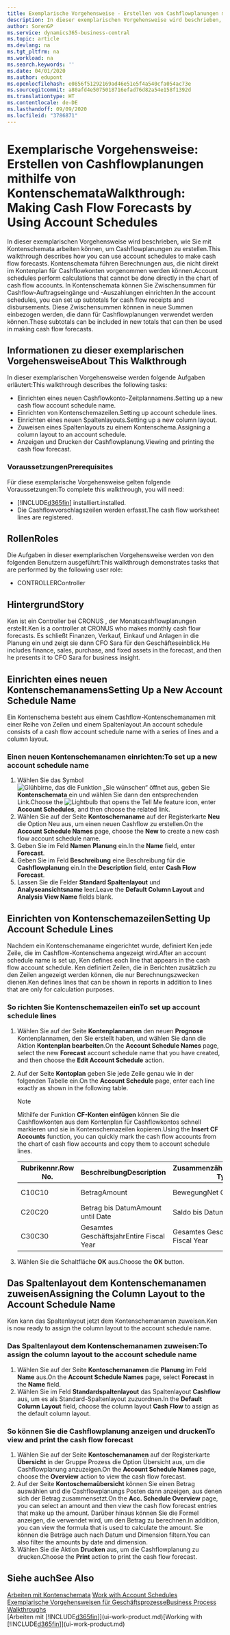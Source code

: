 ```yaml
---
title: Exemplarische Vorgehensweise - Erstellen von Cashflowplanungen mithilfe von Kontenschemata | Microsoft Docs
description: In dieser exemplarischen Vorgehensweise wird beschrieben, wie Sie mit Kontenschemata arbeiten können, um Cashflowplanungen zu erstellen. Kontenschemata führen Berechnungen aus, die nicht direkt im Kontenplan für Cashflowkonten vorgenommen werden können. In Kontenschemata können Sie Zwischensummen für Cashflow-Auftragseingänge und -Auszahlungen einrichten. Diese Zwischensummen können in neue Summen einbezogen werden, die dann für Cashflowplanungen verwendet werden können.
author: SorenGP
ms.service: dynamics365-business-central
ms.topic: article
ms.devlang: na
ms.tgt_pltfrm: na
ms.workload: na
ms.search.keywords: ''
ms.date: 04/01/2020
ms.author: edupont
ms.openlocfilehash: e0856f51292169ad46e51e5f4a540cfa054ac73e
ms.sourcegitcommit: a80afd4e5075018716efad76d82a54e158f1392d
ms.translationtype: HT
ms.contentlocale: de-DE
ms.lasthandoff: 09/09/2020
ms.locfileid: "3786871"
---
```

# <a name="walkthrough-making-cash-flow-forecasts-by-using-account-schedules"></a><span data-ttu-id="d9f70-106">Exemplarische Vorgehensweise: Erstellen von Cashflowplanungen mithilfe von Kontenschemata</span><span class="sxs-lookup"><span data-stu-id="d9f70-106">Walkthrough: Making Cash Flow Forecasts by Using Account Schedules</span></span>
<span data-ttu-id="d9f70-107">In dieser exemplarischen Vorgehensweise wird beschrieben, wie Sie mit Kontenschemata arbeiten können, um Cashflowplanungen zu erstellen.</span><span class="sxs-lookup"><span data-stu-id="d9f70-107">This walkthrough describes how you can use account schedules to make cash flow forecasts.</span></span> <span data-ttu-id="d9f70-108">Kontenschemata führen Berechnungen aus, die nicht direkt im Kontenplan für Cashflowkonten vorgenommen werden können.</span><span class="sxs-lookup"><span data-stu-id="d9f70-108">Account schedules perform calculations that cannot be done directly in the chart of cash flow accounts.</span></span> <span data-ttu-id="d9f70-109">In Kontenschemata können Sie Zwischensummen für Cashflow-Auftragseingänge und -Auszahlungen einrichten.</span><span class="sxs-lookup"><span data-stu-id="d9f70-109">In the account schedules, you can set up subtotals for cash flow receipts and disbursements.</span></span> <span data-ttu-id="d9f70-110">Diese Zwischensummen können in neue Summen einbezogen werden, die dann für Cashflowplanungen verwendet werden können.</span><span class="sxs-lookup"><span data-stu-id="d9f70-110">These subtotals can be included in new totals that can then be used in making cash flow forecasts.</span></span>  

## <a name="about-this-walkthrough"></a><span data-ttu-id="d9f70-111">Informationen zu dieser exemplarischen Vorgehensweise</span><span class="sxs-lookup"><span data-stu-id="d9f70-111">About This Walkthrough</span></span>  
<span data-ttu-id="d9f70-112">In dieser exemplarischen Vorgehensweise werden folgende Aufgaben erläutert:</span><span class="sxs-lookup"><span data-stu-id="d9f70-112">This walkthrough describes the following tasks:</span></span>  

- <span data-ttu-id="d9f70-113">Einrichten eines neuen Cashflowkonto-Zeitplannamens.</span><span class="sxs-lookup"><span data-stu-id="d9f70-113">Setting up a new cash flow account schedule name.</span></span>  
- <span data-ttu-id="d9f70-114">Einrichten von Kontenschemazeilen.</span><span class="sxs-lookup"><span data-stu-id="d9f70-114">Setting up account schedule lines.</span></span>  
- <span data-ttu-id="d9f70-115">Einrichten eines neuen Spaltenlayouts.</span><span class="sxs-lookup"><span data-stu-id="d9f70-115">Setting up a new column layout.</span></span>  
- <span data-ttu-id="d9f70-116">Zuweisen eines Spaltenlayouts zu einem Kontenschema.</span><span class="sxs-lookup"><span data-stu-id="d9f70-116">Assigning a column layout to an account schedule.</span></span>  
- <span data-ttu-id="d9f70-117">Anzeigen und Drucken der Cashflowplanung.</span><span class="sxs-lookup"><span data-stu-id="d9f70-117">Viewing and printing the cash flow forecast.</span></span>  

### <a name="prerequisites"></a><span data-ttu-id="d9f70-118">Voraussetzungen</span><span class="sxs-lookup"><span data-stu-id="d9f70-118">Prerequisites</span></span>  
<span data-ttu-id="d9f70-119">Für diese exemplarische Vorgehensweise gelten folgende Voraussetzungen:</span><span class="sxs-lookup"><span data-stu-id="d9f70-119">To complete this walkthrough, you will need:</span></span>  

- [!INCLUDE[d365fin](includes/d365fin_md.md)] <span data-ttu-id="d9f70-120">installiert.</span><span class="sxs-lookup"><span data-stu-id="d9f70-120">installed.</span></span>  
- <span data-ttu-id="d9f70-121">Die Cashflowvorschlagszeilen werden erfasst.</span><span class="sxs-lookup"><span data-stu-id="d9f70-121">The cash flow worksheet lines are registered.</span></span>  

## <a name="roles"></a><span data-ttu-id="d9f70-122">Rollen</span><span class="sxs-lookup"><span data-stu-id="d9f70-122">Roles</span></span>  
<span data-ttu-id="d9f70-123">Die Aufgaben in dieser exemplarischen Vorgehensweise werden von den folgenden Benutzern ausgeführt:</span><span class="sxs-lookup"><span data-stu-id="d9f70-123">This walkthrough demonstrates tasks that are performed by the following user role:</span></span>  

- <span data-ttu-id="d9f70-124">CONTROLLER</span><span class="sxs-lookup"><span data-stu-id="d9f70-124">Controller</span></span>  

## <a name="story"></a><span data-ttu-id="d9f70-125">Hintergrund</span><span class="sxs-lookup"><span data-stu-id="d9f70-125">Story</span></span>  
<span data-ttu-id="d9f70-126">Ken ist ein Controller bei CRONUS , der Monatscashflowplanungen erstellt.</span><span class="sxs-lookup"><span data-stu-id="d9f70-126">Ken is a controller at CRONUS who makes monthly cash flow forecasts.</span></span> <span data-ttu-id="d9f70-127">Es schließt Finanzen, Verkauf, Einkauf und Anlagen in die Planung ein und zeigt sie dann CFO Sara für den Geschäfteseinblick.</span><span class="sxs-lookup"><span data-stu-id="d9f70-127">He includes finance, sales, purchase, and fixed assets in the forecast, and then he presents it to CFO Sara for business insight.</span></span>  

## <a name="setting-up-a-new-account-schedule-name"></a><span data-ttu-id="d9f70-128">Einrichten eines neuen Kontenschemanamens</span><span class="sxs-lookup"><span data-stu-id="d9f70-128">Setting Up a New Account Schedule Name</span></span>  
<span data-ttu-id="d9f70-129">Ein Kontenschema besteht aus einem Cashflow-Kontenschemanamen mit einer Reihe von Zeilen und einem Spaltenlayout.</span><span class="sxs-lookup"><span data-stu-id="d9f70-129">An account schedule consists of a cash flow account schedule name with a series of lines and a column layout.</span></span>  

### <a name="to-set-up-a-new-account-schedule-name"></a><span data-ttu-id="d9f70-130">Einen neuen Kontenschemanamen einrichten:</span><span class="sxs-lookup"><span data-stu-id="d9f70-130">To set up a new account schedule name</span></span>  

1.  <span data-ttu-id="d9f70-131">Wählen Sie das Symbol ![Glühbirne, das die Funktion „Sie wünschen“ öffnet](media/ui-search/search_small.png "Was möchten Sie tun?") aus, geben Sie **Kontenschemata** ein und wählen Sie dann den entsprechenden Link.</span><span class="sxs-lookup"><span data-stu-id="d9f70-131">Choose the ![Lightbulb that opens the Tell Me feature](media/ui-search/search_small.png "Tell me what you want to do") icon, enter **Account Schedules**, and then choose the related link.</span></span>  
2.  <span data-ttu-id="d9f70-132">Wählen Sie auf der Seite **Kontoschemaname** auf der Registerkarte **Neu** die Option Neu aus, um einen neuen Cashflow zu erstellen.</span><span class="sxs-lookup"><span data-stu-id="d9f70-132">On the **Account Schedule Names** page, choose the **New** to create a new cash flow account schedule name.</span></span>  
3.  <span data-ttu-id="d9f70-133">Geben Sie im Feld **Namen** **Planung** ein.</span><span class="sxs-lookup"><span data-stu-id="d9f70-133">In the **Name** field, enter **Forecast**.</span></span>  
4.  <span data-ttu-id="d9f70-134">Geben Sie im Feld **Beschreibung** eine Beschreibung für die **Cashflowplanung** ein.</span><span class="sxs-lookup"><span data-stu-id="d9f70-134">In the **Description** field, enter **Cash Flow Forecast**.</span></span>  
5.  <span data-ttu-id="d9f70-135">Lassen Sie die Felder **Standard Spaltenlayout** und **Analyseansichtsname** leer.</span><span class="sxs-lookup"><span data-stu-id="d9f70-135">Leave the **Default Column Layout** and **Analysis View Name** fields blank.</span></span>  

## <a name="setting-up-account-schedule-lines"></a><span data-ttu-id="d9f70-136">Einrichten von Kontenschemazeilen</span><span class="sxs-lookup"><span data-stu-id="d9f70-136">Setting Up Account Schedule Lines</span></span>  
<span data-ttu-id="d9f70-137">Nachdem ein Kontenschemaname eingerichtet wurde, definiert Ken jede Zeile, die im Cashflow-Kontenschema angezeigt wird.</span><span class="sxs-lookup"><span data-stu-id="d9f70-137">After an account schedule name is set up, Ken defines each line that appears in the cash flow account schedule.</span></span> <span data-ttu-id="d9f70-138">Ken definiert Zeilen, die in Berichten zusätzlich zu den Zeilen angezeigt werden können, die nur Berechnungszwecken dienen.</span><span class="sxs-lookup"><span data-stu-id="d9f70-138">Ken defines lines that can be shown in reports in addition to lines that are only for calculation purposes.</span></span>  

### <a name="to-set-up-account-schedule-lines"></a><span data-ttu-id="d9f70-139">So richten Sie Kontenschemazeilen ein</span><span class="sxs-lookup"><span data-stu-id="d9f70-139">To set up account schedule lines</span></span>  

1.  <span data-ttu-id="d9f70-140">Wählen Sie auf der Seite **Kontenplannamen** den neuen **Prognose** Kontenplannamen, den Sie erstellt haben, und wählen Sie dann die Aktion **Kontenplan bearbeiten**.</span><span class="sxs-lookup"><span data-stu-id="d9f70-140">On the **Account Schedule Names** page, select the new **Forecast** account schedule name that you have created, and then choose the **Edit Account Schedule** action.</span></span>  
2.  <span data-ttu-id="d9f70-141">Auf der Seite **Kontoplan** geben Sie jede Zeile genau wie in der folgenden Tabelle ein.</span><span class="sxs-lookup"><span data-stu-id="d9f70-141">On the **Account Schedule** page, enter each line exactly as shown in the following table.</span></span>  

    > [!NOTE]  
    >  <span data-ttu-id="d9f70-142">Mithilfe der Funktion **CF-Konten einfügen** können Sie die Cashflowkonten aus dem Kontenplan für Cashflowkontos schnell markieren und sie in Kontenschemazeilen kopieren.</span><span class="sxs-lookup"><span data-stu-id="d9f70-142">Using the **Insert CF Accounts** function, you can quickly mark the cash flow accounts from the chart of cash flow accounts and copy them to account schedule lines.</span></span>  

    |<span data-ttu-id="d9f70-143">Rubrikennr.</span><span class="sxs-lookup"><span data-stu-id="d9f70-143">Row No.</span></span>|<span data-ttu-id="d9f70-144">Beschreibung</span><span class="sxs-lookup"><span data-stu-id="d9f70-144">Description</span></span>|<span data-ttu-id="d9f70-145">Zusammenzählungsart</span><span class="sxs-lookup"><span data-stu-id="d9f70-145">Totaling Type</span></span>|<span data-ttu-id="d9f70-146">Zusammenzählung</span><span class="sxs-lookup"><span data-stu-id="d9f70-146">Totaling</span></span>|<span data-ttu-id="d9f70-147">Zeilenart</span><span class="sxs-lookup"><span data-stu-id="d9f70-147">Row Type</span></span>|<span data-ttu-id="d9f70-148">Betragsart</span><span class="sxs-lookup"><span data-stu-id="d9f70-148">Amount Type</span></span>|<span data-ttu-id="d9f70-149">Anzeigen</span><span class="sxs-lookup"><span data-stu-id="d9f70-149">Show</span></span>|  
    |-------|-----------|-------------|--------|--------|-----------|----|
    |<span data-ttu-id="d9f70-150">C10</span><span class="sxs-lookup"><span data-stu-id="d9f70-150">C10</span></span>|<span data-ttu-id="d9f70-151">Betrag</span><span class="sxs-lookup"><span data-stu-id="d9f70-151">Amount</span></span>|<span data-ttu-id="d9f70-152">Bewegung</span><span class="sxs-lookup"><span data-stu-id="d9f70-152">Net Change</span></span>|<span data-ttu-id="d9f70-153">Posten</span><span class="sxs-lookup"><span data-stu-id="d9f70-153">Entries</span></span>|<span data-ttu-id="d9f70-154">Nettobetrag</span><span class="sxs-lookup"><span data-stu-id="d9f70-154">Net Amount</span></span>|<span data-ttu-id="d9f70-155">Immer</span><span class="sxs-lookup"><span data-stu-id="d9f70-155">Always</span></span>|  
    |<span data-ttu-id="d9f70-156">C20</span><span class="sxs-lookup"><span data-stu-id="d9f70-156">C20</span></span>|<span data-ttu-id="d9f70-157">Betrag bis Datum</span><span class="sxs-lookup"><span data-stu-id="d9f70-157">Amount until Date</span></span>|<span data-ttu-id="d9f70-158">Saldo bis Datum</span><span class="sxs-lookup"><span data-stu-id="d9f70-158">Balance at Date</span></span>|<span data-ttu-id="d9f70-159">Posten</span><span class="sxs-lookup"><span data-stu-id="d9f70-159">Entries</span></span>|<span data-ttu-id="d9f70-160">Nettobetrag</span><span class="sxs-lookup"><span data-stu-id="d9f70-160">Net Amount</span></span>|<span data-ttu-id="d9f70-161">Immer</span><span class="sxs-lookup"><span data-stu-id="d9f70-161">Always</span></span>|  
    |<span data-ttu-id="d9f70-162">C30</span><span class="sxs-lookup"><span data-stu-id="d9f70-162">C30</span></span>|<span data-ttu-id="d9f70-163">Gesamtes Geschäftsjahr</span><span class="sxs-lookup"><span data-stu-id="d9f70-163">Entire Fiscal Year</span></span>|<span data-ttu-id="d9f70-164">Gesamtes Geschäftsjahr</span><span class="sxs-lookup"><span data-stu-id="d9f70-164">Entire Fiscal Year</span></span>|<span data-ttu-id="d9f70-165">Posten</span><span class="sxs-lookup"><span data-stu-id="d9f70-165">Entries</span></span>|<span data-ttu-id="d9f70-166">Nettobetrag</span><span class="sxs-lookup"><span data-stu-id="d9f70-166">Net Amount</span></span>|<span data-ttu-id="d9f70-167">Immer</span><span class="sxs-lookup"><span data-stu-id="d9f70-167">Always</span></span>|  

4.  <span data-ttu-id="d9f70-168">Wählen Sie die Schaltfläche **OK** aus.</span><span class="sxs-lookup"><span data-stu-id="d9f70-168">Choose the **OK** button.</span></span>  

## <a name="assigning-the-column-layout-to-the-account-schedule-name"></a><span data-ttu-id="d9f70-169">Das Spaltenlayout dem Kontenschemanamen zuweisen</span><span class="sxs-lookup"><span data-stu-id="d9f70-169">Assigning the Column Layout to the Account Schedule Name</span></span>  
<span data-ttu-id="d9f70-170">Ken kann das Spaltenlayout jetzt dem Kontenschemanamen zuweisen.</span><span class="sxs-lookup"><span data-stu-id="d9f70-170">Ken is now ready to assign the column layout to the account schedule name.</span></span>  

### <a name="to-assign-the-column-layout-to-the-account-schedule-name"></a><span data-ttu-id="d9f70-171">Das Spaltenlayout dem Kontenschemanamen zuweisen:</span><span class="sxs-lookup"><span data-stu-id="d9f70-171">To assign the column layout to the account schedule name</span></span>  

1.  <span data-ttu-id="d9f70-172">Wählen Sie auf der Seite **Kontoschemanamen** die **Planung** im Feld **Name** aus.</span><span class="sxs-lookup"><span data-stu-id="d9f70-172">On the **Account Schedule Names** page, select **Forecast** in the **Name** field.</span></span>  
2.  <span data-ttu-id="d9f70-173">Wählen Sie im Feld **Standardspaltenlayout** das Spaltenlayout **Cashflow** aus, um es als Standard-Spaltenlayout zuzuordnen.</span><span class="sxs-lookup"><span data-stu-id="d9f70-173">In the **Default Column Layout** field, choose the column layout **Cash Flow** to assign as the default column layout.</span></span>  

### <a name="to-view-and-print-the-cash-flow-forecast"></a><span data-ttu-id="d9f70-174">So können Sie die Cashflowplanung anzeigen und drucken</span><span class="sxs-lookup"><span data-stu-id="d9f70-174">To view and print the cash flow forecast</span></span>  
1.  <span data-ttu-id="d9f70-175">Wählen Sie auf der Seite **Kontoschemanamen** auf der Registerkarte **Übersicht** in der Gruppe Prozess die Option Übersicht aus, um die Cashflowplanung anzuzeigen.</span><span class="sxs-lookup"><span data-stu-id="d9f70-175">On the **Account Schedule Names** page, choose the **Overview** action to view the cash flow forecast.</span></span>  
2.  <span data-ttu-id="d9f70-176">Auf der Seite **Kontoschemaübersicht** können Sie einen Betrag auswählen und die Cashflowplanungs Posten dann anzeigen, aus denen sich der Betrag zusammensetzt.</span><span class="sxs-lookup"><span data-stu-id="d9f70-176">On the **Acc. Schedule Overview** page, you can select an amount and then view the cash flow forecast entries that make up the amount.</span></span> <span data-ttu-id="d9f70-177">Darüber hinaus können Sie die Formel anzeigen, die verwendet wird, um den Betrag zu berechnen.</span><span class="sxs-lookup"><span data-stu-id="d9f70-177">In addition, you can view the formula that is used to calculate the amount.</span></span> <span data-ttu-id="d9f70-178">Sie können die Beträge auch nach Datum und Dimension filtern.</span><span class="sxs-lookup"><span data-stu-id="d9f70-178">You can also filter the amounts by date and dimension.</span></span>  
3.  <span data-ttu-id="d9f70-179">Wählen Sie die Aktion **Drucken** aus, um die Cashflowplanung zu drucken.</span><span class="sxs-lookup"><span data-stu-id="d9f70-179">Choose the **Print** action to print the cash flow forecast.</span></span>  

## <a name="see-also"></a><span data-ttu-id="d9f70-180">Siehe auch</span><span class="sxs-lookup"><span data-stu-id="d9f70-180">See Also</span></span>  
 <span data-ttu-id="d9f70-181">[Arbeiten mit Kontenschemata](bi-how-work-account-schedule.md) </span><span class="sxs-lookup"><span data-stu-id="d9f70-181">[Work with Account Schedules](bi-how-work-account-schedule.md) </span></span>  
 [<span data-ttu-id="d9f70-182">Exemplarische Vorgehensweisen für Geschäftsprozesse</span><span class="sxs-lookup"><span data-stu-id="d9f70-182">Business Process Walkthroughs</span></span>](walkthrough-business-process-walkthroughs.md)  
 <span data-ttu-id="d9f70-183">[Arbeiten mit [!INCLUDE[d365fin](includes/d365fin_md.md)]](ui-work-product.md)</span><span class="sxs-lookup"><span data-stu-id="d9f70-183">[Working with [!INCLUDE[d365fin](includes/d365fin_md.md)]](ui-work-product.md)</span></span>
